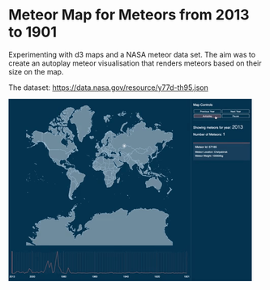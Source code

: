 # Meteor Map for Meteors from 2013 to 1901

Experimenting with d3 maps and a NASA meteor data set. 
The aim was to create an autoplay meteor visualisation that renders meteors based on their size on the map.

The dataset: https://data.nasa.gov/resource/y77d-th95.json

![](./assets/images/readme.gif)